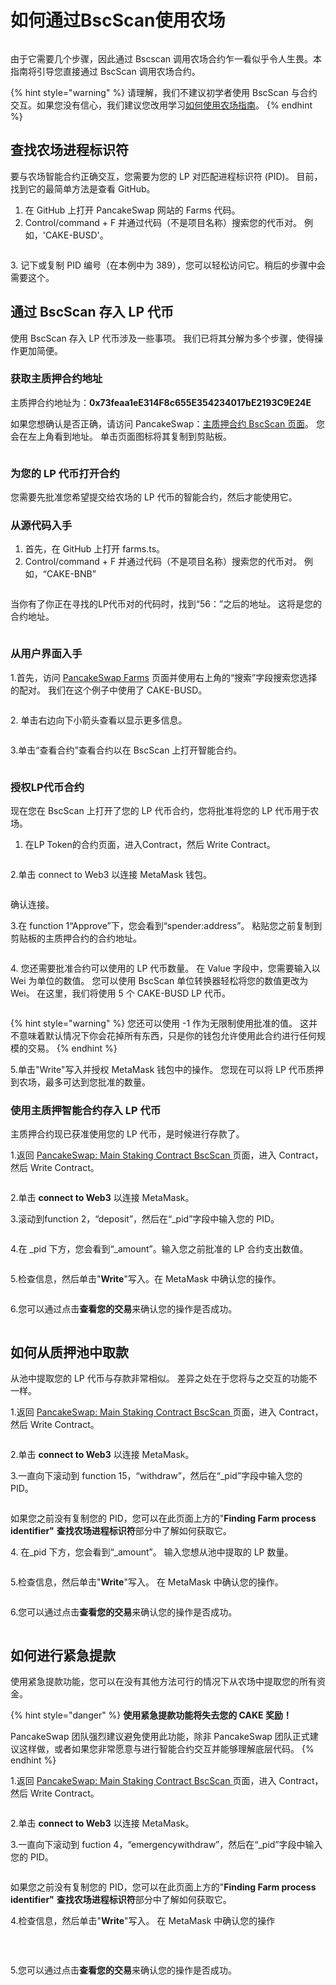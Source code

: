 # 如何通过BscScan使用农场

<figure><img src="../.gitbook/assets/how-to-yield-farms-bscscan-header.png" alt=""><figcaption></figcaption></figure>

由于它需要几个步骤，因此通过 Bscscan 调用农场合约乍一看似乎令人生畏。本指南将引导您直接通过 BscScan 调用农场合约。

{% hint style="warning" %}
请理解，我们不建议初学者使用 BscScan 与合约交互。如果您没有信心，我们建议您改用学习[如何使用农场指南](../products/yield-farming/ru-he-shi-yong-nong-chang.md)。
{% endhint %}

## 查找农场进程标识符

要与农场智能合约正确交互，您需要为您的 LP 对匹配进程标识符 (PID)。 目前，找到它的最简单方法是查看 GitHub。

1. 在 GitHub 上打开 PancakeSwap 网站的 Farms 代码。&#x20;
2. Control/command + F 并通过代码（不是项目名称）搜索您的代币对。 例如，'CAKE-BUSD'。

<figure><img src="../.gitbook/assets/image (20) (1).png" alt=""><figcaption></figcaption></figure>



3\. 记下或复制 PID 编号（在本例中为 389），您可以轻松访问它。稍后的步骤中会需要这个。

## 通过 BscScan 存入 LP 代币

使用 BscScan 存入 LP 代币涉及一些事项。 我们已将其分解为多个步骤，使得操作更加简便。&#x20;

### 获取主质押合约地址&#x20;

主质押合约地址为：**0x73feaa1eE314F8c655E354234017bE2193C9E24E**&#x20;

如果您想确认是否正确，请访问 PancakeSwap：[主质押合约 BscScan 页面](https://bscscan.com/address/0x73feaa1ee314f8c655e354234017be2193c9e24e#writeContract)。 您会在左上角看到地址。 单击页面图标将其复制到剪贴板。

<figure><img src="../.gitbook/assets/image (1) (1) (1).png" alt=""><figcaption></figcaption></figure>

### 为您的 LP 代币打开合约&#x20;

您需要先批准您希望提交给农场的 LP 代币的智能合约，然后才能使用它。&#x20;

### **从源代码入手**

1. 首先，在 GitHub 上打开 farms.ts。&#x20;
2. &#x20;Control/command + F 并通过代码（不是项目名称）搜索您的代币对。 例如，“CAKE-BNB”

<figure><img src="../.gitbook/assets/image (2) (4) (1).png" alt=""><figcaption></figcaption></figure>

当你有了你正在寻找的LP代币对的代码时，找到“56：”之后的地址。 这将是您的合约地址。

<figure><img src="../.gitbook/assets/image (3) (1) (1) (1).png" alt=""><figcaption></figcaption></figure>

### 从用户界面入手

1.首先，访问 [PancakeSwap Farms](https://pancakeswap.finance/farms) 页面并使用右上角的“搜索”字段搜索您选择的配对。 我们在这个例子中使用了 CAKE-BUSD。

<figure><img src="../.gitbook/assets/cake busd.png" alt=""><figcaption></figcaption></figure>

2\. 单击右边向下小箭头查看以显示更多信息。

<figure><img src="../.gitbook/assets/小箭头.png" alt=""><figcaption></figcaption></figure>

3.单击“查看合约”查看合约以在 BscScan 上打开智能合约。

<figure><img src="../.gitbook/assets/查看合约.png" alt=""><figcaption></figcaption></figure>

### 授权LP代币合约

现在您在 BscScan 上打开了您的 LP 代币合约，您将批准将您的 LP 代币用于农场。

1. 在LP Token的合约页面，进入Contract，然后 Write Contract。

<figure><img src="../.gitbook/assets/image (4) (3) (1).png" alt=""><figcaption></figcaption></figure>

&#x20; 2.单击 connect to Web3 以连接 MetaMask 钱包。

<figure><img src="../.gitbook/assets/微信截图_20220901141303.png" alt=""><figcaption></figcaption></figure>

确认连接。

3.在 function 1“Approve”下，您会看到“spender:address”。 粘贴您之前复制到剪贴板的主质押合约的合约地址。

<figure><img src="../.gitbook/assets/image (5) (3).png" alt=""><figcaption></figcaption></figure>

4\. 您还需要批准合约可以使用的 LP 代币数量。 在 Value 字段中，您需要输入以 Wei 为单位的数值。 您可以使用 BscScan 单位转换器轻松将您的数值更改为 Wei。 在这里，我们将使用 5 个 CAKE-BUSD LP 代币。

<figure><img src="../.gitbook/assets/image (6) (4).png" alt=""><figcaption></figcaption></figure>

{% hint style="warning" %}
您还可以使用 -1 作为无限制使用批准的值。 这并不意味着默认情况下你会花掉所有东西，只是你的钱包允许使用此合约进行任何规模的交易。
{% endhint %}

5.单击"Write"写入并授权 MetaMask 钱包中的操作。 您现在可以将 LP 代币质押到农场，最多可达到您批准的数量。

### 使用主质押智能合约存入 LP 代币

主质押合约现已获准使用您的 LP 代币，是时候进行存款了。

1.返回 [PancakeSwap: Main Staking Contract BscScan ](https://bscscan.com/address/0x73feaa1ee314f8c655e354234017be2193c9e24e#writeContract)页面，进入 Contract，然后 Write Contract。

<figure><img src="../.gitbook/assets/image (4) (3) (1).png" alt=""><figcaption></figcaption></figure>



2.单击 **connect to Web3** 以连接 MetaMask。

3.滚动到function 2，“deposit”，然后在“\_pid”字段中输入您的 PID。

<figure><img src="../.gitbook/assets/4 (3).png" alt=""><figcaption></figcaption></figure>

4.在 \_pid 下方，您会看到“\_amount”。输入您之前批准的 LP 合约支出数值。

<figure><img src="../.gitbook/assets/5 (2).png" alt=""><figcaption></figcaption></figure>

5.检查信息，然后单击"**Write**"写入。在 MetaMask 中确认您的操作。

<figure><img src="../.gitbook/assets/image (7) (1).png" alt=""><figcaption></figcaption></figure>

6.您可以通过点击**查看您的交易**来确认您的操作是否成功。

<figure><img src="../.gitbook/assets/image (8) (1) (1).png" alt=""><figcaption></figcaption></figure>

## 如何从质押池中取款

从池中提取您的 LP 代币与存款非常相似。 差异之处在于您将与之交互的功能不一样。

1.返回 [PancakeSwap: Main Staking Contract BscScan ](https://bscscan.com/address/0x73feaa1ee314f8c655e354234017be2193c9e24e#writeContract)页面，进入 Contract，然后 Write Contract。

<figure><img src="../.gitbook/assets/image (4) (3) (1).png" alt=""><figcaption></figcaption></figure>



2.单击 **connect to Web3** 以连接 MetaMask。

3.一直向下滚动到 function 15，“withdraw”，然后在“\_pid”字段中输入您的 PID。

<figure><img src="../.gitbook/assets/image (9) (3).png" alt=""><figcaption></figcaption></figure>

如果您之前没有复制您的 PID，您可以在此页面上方的"**Finding Farm process identifier"** **查找农场进程标识符**部分中了解如何获取它。

4\. 在\_pid 下方，您会看到“\_amount”。 输入您想从池中提取的 LP 数量。

<figure><img src="../.gitbook/assets/image (10) (1) (1).png" alt=""><figcaption></figcaption></figure>

​​5.检查信息，然后单击"**Write**"写入。 在 MetaMask 中确认您的操作。

<figure><img src="../.gitbook/assets/image (7) (1).png" alt=""><figcaption></figcaption></figure>

​6.您可以通过点击**查看您的交易**来确认您的操作是否成功。​

<figure><img src="../.gitbook/assets/image (8) (1) (1).png" alt=""><figcaption></figcaption></figure>

## 如何进行紧急提款 <a href="#cong-chi-zhong-qu-kuan" id="cong-chi-zhong-qu-kuan"></a>

‌使用紧急提款功能，您可以在没有其他方法可行的情况下从农场中提取您的所有资金。

{% hint style="danger" %}
**使用紧急提款功能将失去您的 CAKE 奖励！**&#x20;

PancakeSwap 团队强烈建议避免使用此功能，除非 PancakeSwap 团队正式建议这样做，或者如果您非常愿意与进行智能合约交互并能够理解底层代码。
{% endhint %}

1.返回 [PancakeSwap: Main Staking Contract BscScan ](https://bscscan.com/address/0x73feaa1ee314f8c655e354234017be2193c9e24e#writeContract)页面，进入 Contract，然后 Write Contract。

<figure><img src="../.gitbook/assets/image (4) (3) (1).png" alt=""><figcaption></figcaption></figure>

2.单击 **connect to Web3** 以连接 MetaMask。

3.一直向下滚动到 fuction 4，“emergencywithdraw”，然后在“\_pid”字段中输入您的 PID。

<figure><img src="../.gitbook/assets/image (11) (1) (1).png" alt=""><figcaption></figcaption></figure>

如果您之前没有复制您的 PID，您可以在此页面上方的"**Finding Farm process identifier"** **查找农场进程标识符**部分中了解如何获取它。

4.检查信息，然后单击"**Write**"写入。 在 MetaMask 中确认您的操作

<figure><img src="../.gitbook/assets/image (7) (1).png" alt=""><figcaption><p><br></p></figcaption></figure>

5.您可以通过点击**查看您的交易**来确认您的操作是否成功。​

<figure><img src="../.gitbook/assets/image (8) (1) (1).png" alt=""><figcaption></figcaption></figure>
